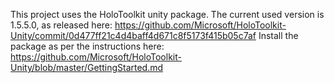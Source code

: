This project uses the HoloToolkit unity package. The current used version is 1.5.5.0, as released here: https://github.com/Microsoft/HoloToolkit-Unity/commit/0d477ff21c4d4baff4d671c8f5173f415b05c7af
Install the package as per the instructions here: https://github.com/Microsoft/HoloToolkit-Unity/blob/master/GettingStarted.md